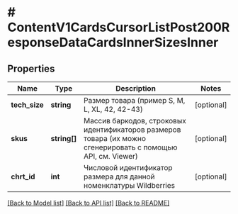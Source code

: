 # # ContentV1CardsCursorListPost200ResponseDataCardsInnerSizesInner

## Properties

Name | Type | Description | Notes
------------ | ------------- | ------------- | -------------
**tech_size** | **string** | Размер товара (пример S, M, L, XL, 42, 42-43) | [optional]
**skus** | **string[]** | Массив баркодов, строковых идентификаторов размеров товара (их можно сгенерировать с помощью API, см. Viewer) | [optional]
**chrt_id** | **int** | Числовой идентификатор размера для данной номенклатуры Wildberries | [optional]

[[Back to Model list]](../../README.md#models) [[Back to API list]](../../README.md#endpoints) [[Back to README]](../../README.md)
